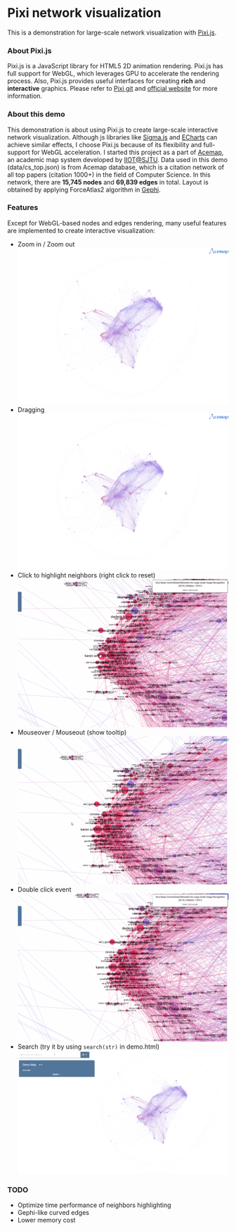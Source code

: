 # Pixi network visualization
 This is a demonstration for large-scale network visualization with [Pixi.js](https://github.com/pixijs/pixi.js).

### About Pixi.js
Pixi.js is a JavaScript library for HTML5 2D animation rendering. Pixi.js has full support for WebGL, which leverages GPU to accelerate the rendering process. Also, Pixi.js provides useful interfaces for creating **rich** and **interactive** graphics. Please refer to [Pixi git](https://github.com/pixijs/pixi.js) and [official website](https://www.pixijs.com/) for more information.

### About this demo
This demonstration is about using Pixi.js to create large-scale interactive network visualization. Although js libraries like [Sigma.js](https://github.com/jacomyal/sigma.js) and [ECharts](https://github.com/apache/incubator-echarts) can achieve similar effects, I choose Pixi.js because of its flexibility and full-support for WebGL acceleration. I started this project as a part of [Acemap](https://www.acemap.info/), an academic map system developed by [IIOT@SJTU](http://iiot.sjtu.edu.cn/student_list_ch.html). Data used in this demo (data/cs_top.json) is from Acemap database, which is a citation network of all top papers (citation 1000+) in the field of Computer Science. In this network, there are **15,745 nodes** and **69,839 edges** in total. Layout is obtained by applying ForceAtlas2 algorithm in [Gephi](https://github.com/gephi/gephi).

### Features
Except for WebGL-based nodes and edges rendering, many useful features are implemented to create interactive visualization:

- Zoom in / Zoom out
![zoom](gifs/zoom.gif)
- Dragging
![drag](gifs/drag.gif)
- Click to highlight neighbors (right click to reset)
![click](gifs/event_click.gif)
- Mouseover / Mouseout (show tooltip)
![hover](gifs/event_hover.gif)
- Double click event
![dbclick](gifs/event_dbclick.gif)
- Search (try it by using `search(str)` in demo.html)
![search](gifs/search.gif)
  
### TODO
- Optimize time performance of neighbors highlighting
- Gephi-like curved edges
- Lower memory cost